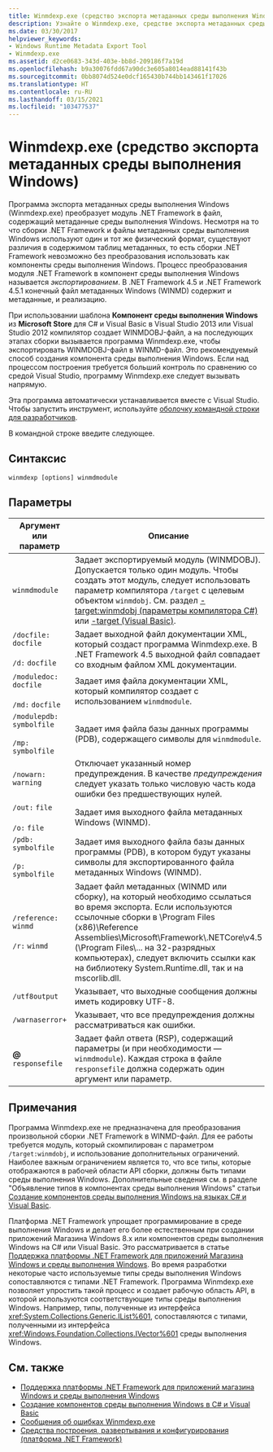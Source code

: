 ```yaml
---
title: Winmdexp.exe (средство экспорта метаданных среды выполнения Windows)
description: Узнайте о Winmdexp.exe, средстве экспорта метаданных среды выполнения Windows. Это средство преобразует модуль .NET в файл, который содержит метаданные среды выполнения Windows.
ms.date: 03/30/2017
helpviewer_keywords:
- Windows Runtime Metadata Export Tool
- Winmdexp.exe
ms.assetid: d2ce0683-343d-403e-bb8d-209186f7a19d
ms.openlocfilehash: b9a30076fdd67a90dc3e605a8014ead88141f43b
ms.sourcegitcommit: 0bb8074d524e0dcf165430b744bb143461f17026
ms.translationtype: HT
ms.contentlocale: ru-RU
ms.lasthandoff: 03/15/2021
ms.locfileid: "103477537"
---
```

# <a name="winmdexpexe-windows-runtime-metadata-export-tool"></a>Winmdexp.exe (средство экспорта метаданных среды выполнения Windows)

Программа экспорта метаданных среды выполнения Windows (Winmdexp.exe) преобразует модуль .NET Framework в файл, содержащий метаданные среды выполнения Windows. Несмотря на то что сборки .NET Framework и файлы метаданных среды выполнения Windows используют один и тот же физический формат, существуют различия в содержимом таблиц метаданных, то есть сборки .NET Framework невозможно без преобразования использовать как компоненты среды выполнения Windows. Процесс преобразования модуля .NET Framework в компонент среды выполнения Windows называется *экспортированием*. В .NET Framework 4.5 и .NET Framework 4.5.1 конечный файл метаданных Windows (WINMD) содержит и метаданные, и реализацию.  
  
 При использовании шаблона **Компонент среды выполнения Windows** из **Microsoft Store** для C# и Visual Basic в Visual Studio 2013 или Visual Studio 2012 компилятор создает WINMDOBJ-файл, а на последующих этапах сборки вызывается программа Winmdexp.exe, чтобы экспортировать WINMDOBJ-файл в WINMD-файл. Это рекомендуемый способ создания компонента среды выполнения Windows. Если над процессом построения требуется больший контроль по сравнению со средой Visual Studio, программу Winmdexp.exe следует вызывать напрямую.  
  
 Эта программа автоматически устанавливается вместе с Visual Studio. Чтобы запустить инструмент, используйте [оболочку командной строки для разработчиков](/visualstudio/ide/reference/command-prompt-powershell).
  
 В командной строке введите следующее.  
  
## <a name="syntax"></a>Синтаксис  
  
```console  
winmdexp [options] winmdmodule  
```  
  
## <a name="parameters"></a>Параметры  
  
|Аргумент или параметр|Описание|  
|------------------------|-----------------|  
|`winmdmodule`|Задает экспортируемый модуль (WINMDOBJ). Допускается только один модуль. Чтобы создать этот модуль, следует использовать параметр компилятора `/target` с целевым объектом `winmdobj`. См. раздел [-target:winmdobj (параметры компилятора C#)](../../csharp/language-reference/compiler-options/output.md#targettype) или [-target (Visual Basic)](../../visual-basic/reference/command-line-compiler/target.md).|  
|`/docfile:` `docfile`<br /><br /> `/d:` `docfile`|Задает выходной файл документации XML, который создаст программа Winmdexp.exe. В .NET Framework 4.5 выходной файл совпадает со входным файлом XML документации.|  
|`/moduledoc:` `docfile`<br /><br /> `/md:` `docfile`|Задает имя файла документации XML, который компилятор создает с использованием `winmdmodule`.|  
|`/modulepdb:` `symbolfile`<br /><br /> `/mp:` `symbolfile`|Задает имя файла базы данных программы (PDB), содержащего символы для `winmdmodule`.|  
|`/nowarn:` `warning`|Отключает указанный номер предупреждения. В качестве *предупреждения* следует указать только числовую часть кода ошибки без предшествующих нулей.|  
|`/out:` `file`<br /><br /> `/o:` `file`|Задает имя выходного файла метаданных Windows (WINMD).|  
|`/pdb:` `symbolfile`<br /><br /> `/p:` `symbolfile`|Задает имя выходного файла базы данных программы (PDB), в котором будут указаны символы для экспортированного файла метаданных Windows (WINMD).|  
|`/reference:` `winmd`<br /><br /> `/r:` `winmd`|Задает файл метаданных (WINMD или сборку), на который необходимо ссылаться во время экспорта. Если используются ссылочные сборки в \Program Files (x86)\Reference Assemblies\Microsoft\Framework\\.NETCore\v4.5 (\Program Files\\... на 32-разрядных компьютерах), следует включить ссылки как на библиотеку System.Runtime.dll, так и на mscorlib.dll.|  
|`/utf8output`|Указывает, что выходные сообщения должны иметь кодировку UTF-8.|  
|`/warnaserror+`|Указывает, что все предупреждения должны рассматриваться как ошибки.|  
|**@** `responsefile`|Задает файл ответа (RSP), содержащий параметры (и при необходимости — `winmdmodule`). Каждая строка в файле `responsefile` должна содержать один аргумент или параметр.|  
  
## <a name="remarks"></a>Примечания  

 Программа Winmdexp.exe не предназначена для преобразования произвольной сборки .NET Framework в WINMD-файл. Для ее работы требуется модуль, который скомпилирован с параметром `/target:winmdobj`, и использование дополнительных ограничений. Наиболее важным ограничением является то, что все типы, которые отображаются в рабочей области API сборки, должны быть типами среды выполнения Windows. Дополнительные сведения см. в разделе "Объявление типов в компонентах среды выполнения Windows" статьи [Создание компонентов среды выполнения Windows на языках C# и Visual Basic](/previous-versions/br230301(v=vs.110)).
  
 Платформа .NET Framework упрощает программирование в среде выполнения Windows и делает его более естественным при создании приложений Магазина Windows 8.x или компонентов среды выполнения Windows на C# или Visual Basic. Это рассматривается в статье [Поддержка платформы .NET Framework для приложений Магазина Windows и среды выполнения Windows](../cross-platform/support-for-windows-store-apps-and-windows-runtime.md). Во время разработки некоторые часто используемые типы среды выполнения Windows сопоставляются с типами .NET Framework. Программа Winmdexp.exe позволяет упростить такой процесс и создает рабочую область API, в которой используются соответствующие типы среды выполнения Windows. Например, типы, полученные из интерфейса <xref:System.Collections.Generic.IList%601>, сопоставляются с типами, полученными из интерфейса <xref:Windows.Foundation.Collections.IVector%601> среды выполнения Windows.  
  
## <a name="see-also"></a>См. также

- [Поддержка платформы .NET Framework для приложений магазина Windows и среды выполнения Windows](../cross-platform/support-for-windows-store-apps-and-windows-runtime.md)
- [Создание компонентов среды выполнения Windows в C# и Visual Basic](/previous-versions/br230301(v=vs.110))
- [Сообщения об ошибках Winmdexp.exe](winmdexp-exe-error-messages.md)
- [Средства построения, развертывания и конфигурирования (платформа .NET Framework)](/previous-versions/dotnet/netframework-4.0/dd233108(v=vs.100))
